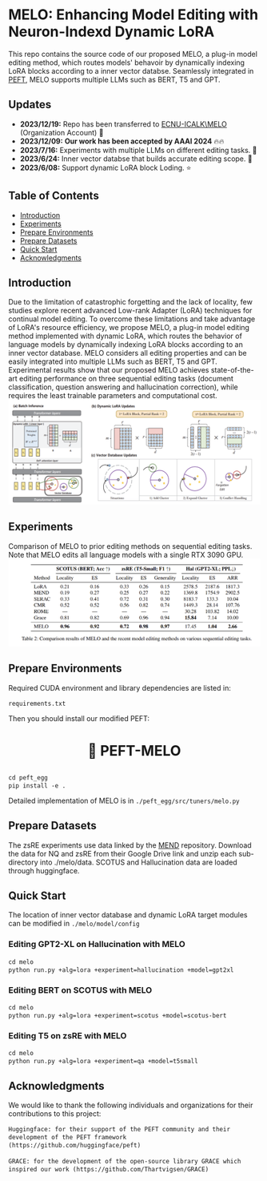 <!-- omit in toc -->
# MELO: Enhancing Model Editing with Neuron-Indexd Dynamic LoRA
This repo contains the source code of our proposed MELO, a plug-in model editing method, which routes models' behavoir by dynamically indexing LoRA blocks according to a inner vector databse. Seamlessly integrated in [PEFT](https://github.com/huggingface/peft), MELO supports multiple LLMs such as BERT, T5 and GPT. 

<!-- omit in toc -->
## Updates
- **2023/12/19:** Repo has been transferred to [ECNU-ICALK\MELO](https://github.com/ECNU-ICALK/MELO) (Organization Account) 🔔
- **2023/12/09:** <strong> Our work has been accepted by AAAI 2024</strong> :fire::fire: 
- **2023/7/16:** Experiments with multiple LLMs on different editing tasks. :art:
- **2023/6/24:** Inner vector databse that builds accurate editing scope. :confetti_ball:	
- **2023/6/08:** Support dynamic LoRA block Loding. :star:

<!-- omit in toc -->
## Table of Contents
- [Introduction](#introduction)
- [Experiments](#experiments)
- [Prepare Environments](#prepare-environments)
- [Prepare Datasets](#prepare-datasets)
- [Quick Start](#quick-start)
- [Acknowledgments](#Acknowledgments)
## Introduction
Due to the limitation of catastrophic forgetting and the lack of locality, few studies explore recent advanced Low-rank Adapter (LoRA) techniques for continual model editing. To overcome these limitations and take advantage of LoRA's resource efficiency, we propose MELO, a plug-in model editing method implemented with dynamic LoRA, which routes the behavior of language models by dynamically indexing LoRA blocks according to an inner vector database. MELO considers all editing properties and can be easily integrated into multiple LLMs such as BERT, T5 and GPT. Experimental results show that our proposed MELO achieves state-of-the-art editing performance on three sequential editing tasks (document classification, question answering and hallucination correction), while requires the least trainable parameters and computational cost.
![main](./figures/main_00.png)

## Experiments
Comparison of MELO to prior editing methods on sequential editing tasks. Note that MELO edits all language models with a single RTX 3090 GPU.
![table](./figures/table.png)

## Prepare Environments
Required CUDA environment and library dependencies are listed in: 
```
requirements.txt
```
Then you should install our modified PEFT:
<h1 align="center"> <p>🤗 PEFT-MELO</p></h1>

```
cd peft_egg
pip install -e .
```
Detailed implementation of MELO is in `./peft_egg/src/tuners/melo.py`
## Prepare Datasets
The zsRE experiments use data linked by the [MEND](https://github.com/eric-mitchell/mend) repository. Download the data for NQ and zsRE from their Google Drive link and unzip each sub-directory into ./melo/data. SCOTUS and Hallucination data are loaded through huggingface.

## Quick Start
The location of inner vector database and dynamic LoRA target modules can be modified in `./melo/model/config`

### Editing GPT2-XL on Hallucination with MELO
```
cd melo
python run.py +alg=lora +experiment=hallucination +model=gpt2xl
```

### Editing BERT on SCOTUS with MELO
```
cd melo
python run.py +alg=lora +experiment=scotus +model=scotus-bert
```

### Editing T5 on zsRE with MELO
```
cd melo
python run.py +alg=lora +experiment=qa +model=t5small
```


## Acknowledgments
We would like to thank the following individuals and organizations for their contributions to this project:
```
Huggingface: for their support of the PEFT community and their development of the PEFT framework (https://github.com/huggingface/peft)

GRACE: for the development of the open-source library GRACE which inspired our work (https://github.com/Thartvigsen/GRACE)
```
